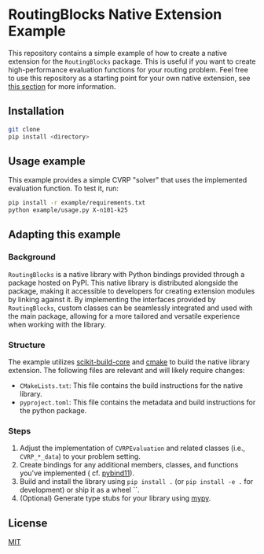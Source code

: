 # RoutingBlocks Native Extension Example

This repository contains a simple example of how to create a native extension for the `RoutingBlocks` package.
This is useful if you want to create high-performance evaluation functions for your routing problem.
Feel free to use this repository as a starting point for your own native extension,
see [this section](#adapting-this-example) for more information.

## Installation

```bash
git clone 
pip install <directory>
```

## Usage example

This example provides a simple CVRP "solver" that uses the implemented evaluation function. To test it, run:

```bash
pip install -r example/requirements.txt
python example/usage.py X-n101-k25
```

## Adapting this example

### Background

`RoutingBlocks` is a native library with Python bindings provided through a package hosted on PyPI. This native library
is
distributed alongside the package, making it accessible to developers for creating extension modules by linking against
it. By implementing the interfaces provided by `RoutingBlocks`, custom classes can be seamlessly integrated and used
with
the main package, allowing for a more tailored and versatile experience when working with the library.

### Structure

The example utilizes [scikit-build-core](https://github.com/scikit-build/scikit-build-core)
and [cmake](https://cmake.org)
to build the native library extension. The following files are relevant and will likely require changes:

* `CMakeLists.txt`: This file contains the build instructions for the native library.
* `pyproject.toml`: This file contains the metadata and build instructions for the python package.

### Steps

1. Adjust the implementation of `CVRPEvaluation` and related classes (i.e., `CVRP_*_data`) to your problem setting.
2. Create bindings for any additional members, classes, and functions you've implemented (
   cf. [pybind11](https://github.com/pybind/pybind11)).
3. Build and install the library using `pip install .` (or `pip install -e .` for development) or ship it as a wheel ``.
4. (Optional) Generate type stubs for your library using [mypy](tools/stubgen.py).

## License

[MIT](https://choosealicense.com/licenses/mit/)
